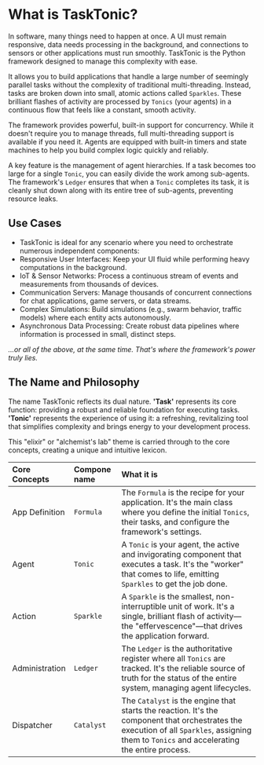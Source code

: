 # What is TaskTonic?
In software, many things need to happen at once. A UI must remain responsive, data needs processing in the
background, and connections to sensors or other applications must run smoothly. TaskTonic is the Python framework
designed to manage this complexity with ease.

It allows you to build applications that handle a large number of seemingly parallel tasks without the complexity of
traditional multi-threading. Instead, tasks are broken down into small, atomic actions called `Sparkles`. These brilliant
flashes of activity are processed by `Tonics` (your agents) in a continuous flow that feels like a constant, smooth
activity.

The framework provides powerful, built-in support for concurrency. While it doesn't require you to manage threads, full
multi-threading support is available if you need it. Agents are equipped with built-in timers and state machines to help
you build complex logic quickly and reliably.

A key feature is the management of agent hierarchies. If a task becomes too large for a single `Tonic`, you can easily
divide the work among sub-agents. The framework's `Ledger` ensures that when a `Tonic` completes its task, it is cleanly
shut down along with its entire tree of sub-agents, preventing resource leaks.

## Use Cases
- TaskTonic is ideal for any scenario where you need to orchestrate numerous independent components:
- Responsive User Interfaces: Keep your UI fluid while performing heavy computations in the background.
- IoT & Sensor Networks: Process a continuous stream of events and measurements from thousands of devices.
- Communication Servers: Manage thousands of concurrent connections for chat applications, game servers, or data streams.
- Complex Simulations: Build simulations (e.g., swarm behavior, traffic models) where each entity acts autonomously.
- Asynchronous Data Processing: Create robust data pipelines where information is processed in small, distinct steps.

*...or all of the above, at the same time. That's where the framework's power truly lies.*

## The Name and Philosophy
The name TaskTonic reflects its dual nature. **'Task'** represents its core function: providing a robust and reliable
foundation for executing tasks. **'Tonic'** represents the experience of using it: a refreshing, revitalizing tool that
simplifies complexity and brings energy to your development process.

This "elixir" or "alchemist's lab" theme is carried through to the core concepts, creating a unique and intuitive
lexicon.

| **Core Concepts** | **Compone name**     | **What it is**                                                                                                                                                                                  |
|:------------------|:-----------------|:------------------------------------------------------------------------------------------------------------------------------------------------------------------------------------------------|
| App Definition    | `Formula`        | The `Formula` is the recipe for your application. It's the main class where you define the initial `Tonics`, their tasks, and configure the framework's settings.                               |
| Agent             | `Tonic`          | A `Tonic` is your agent, the active and invigorating component that executes a task. It's the "worker" that comes to life, emitting `Sparkles` to get the job done.                             |
| Action            | `Sparkle`        | A `Sparkle` is the smallest, non-interruptible unit of work. It's a single, brilliant flash of activity—the "effervescence"—that drives the application forward.                                |
| Administration    | `Ledger`         | The `Ledger` is the authoritative register where all `Tonics` are tracked. It's the reliable source of truth for the status of the entire system, managing agent lifecycles.                    |
| Dispatcher        | `Catalyst`       | The `Catalyst` is the engine that starts the reaction. It's the component that orchestrates the execution of all `Sparkles`, assigning them to `Tonics` and accelerating the entire process.    |
